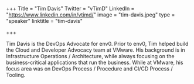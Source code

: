 +++
Title = "Tim Davis"
Twitter = "vTimD"
LinkedIn = "https://www.linkedin.com/in/vtimd/"
image = "tim-davis.jpeg"
type = "speaker"
linktitle = "tim-davis"

+++

Tim Davis is the DevOps Advocate for env0. Prior to env0, Tim helped build the Cloud and Developer Advocacy team at VMware. His background is in Infrastructure Operations / Architecture, while always focusing on the business-critical applications that run the business. While at VMware, his focus area was on DevOps Process / Procedure and CI/CD Process / Tooling.